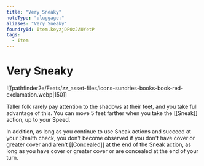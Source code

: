 ```yaml
---
title: "Very Sneaky"
noteType: ":luggage:"
aliases: "Very Sneaky"
foundryId: Item.keyzjDP0zJAUYetP
tags:
  - Item
---
```


# Very Sneaky
![[pathfinder2e/Feats/zz_asset-files/icons-sundries-books-book-red-exclamation.webp|150]]

Taller folk rarely pay attention to the shadows at their feet, and you take full advantage of this. You can move 5 feet farther when you take the [[Sneak]] action, up to your Speed.

In addition, as long as you continue to use Sneak actions and succeed at your Stealth check, you don't become observed if you don't have cover or greater cover and aren't [[Concealed]] at the end of the Sneak action, as long as you have cover or greater cover or are concealed at the end of your turn.
